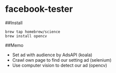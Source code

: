 facebook-tester
===============

##Install
```
brew tap homebrew/science
brew install opencv
```

##Memo
* Set ad with audience by AdsAPI (koala)
* Crawl own page to find our setting ad (selenium)
* Use computer vision to detect our ad (opencv)
